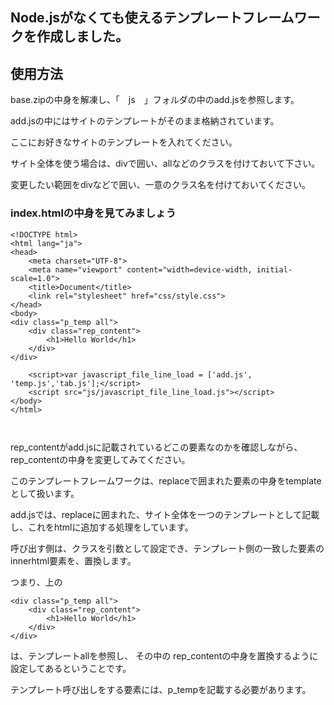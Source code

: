 ## Node.jsがなくても使えるテンプレートフレームワークを作成しました。

## 使用方法
base.zipの中身を解凍し、「　js　」フォルダの中のadd.jsを参照します。

add.jsの中にはサイトのテンプレートがそのまま格納されています。

ここにお好きなサイトのテンプレートを入れてください。

サイト全体を使う場合は、divで囲い、allなどのクラスを付けておいて下さい。

変更したい範囲をdivなどで囲い、一意のクラス名を付けておいてください。


###  index.htmlの中身を見てみましょう

```
<!DOCTYPE html>
<html lang="ja">
<head>
    <meta charset="UTF-8">
    <meta name="viewport" content="width=device-width, initial-scale=1.0">
    <title>Document</title>
    <link rel="stylesheet" href="css/style.css">
</head>
<body>
<div class="p_temp all">
    <div class="rep_content">
        <h1>Hello World</h1>
    </div>
</div>
    
    <script>var javascript_file_line_load = ['add.js', 'temp.js','tab.js'];</script>
    <script src="js/javascript_file_line_load.js"></script>
</body>
</html>



```
rep_contentがadd.jsに記載されているどこの要素なのかを確認しながら、rep_contentの中身を変更してみてください。





このテンプレートフレームワークは、replaceで囲まれた要素の中身をtemplateとして扱います。

add.jsでは、replaceに囲まれた、サイト全体を一つのテンプレートとして記載し、これをhtmlに追加する処理をしています。

呼び出す側は、クラスを引数として設定でき、テンプレート側の一致した要素のinnerhtml要素を、置換します。


つまり、上の
```
<div class="p_temp all">
    <div class="rep_content">
        <h1>Hello World</h1>
    </div>
</div>

```

は、テンプレートallを参照し、
その中の
rep_contentの中身を置換するように設定してあるということです。

テンプレート呼び出しをする要素には、p_tempを記載する必要があります。
